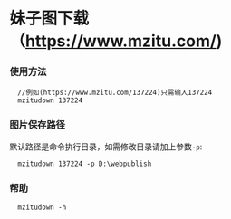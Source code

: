 # 妹子图下载（https://www.mzitu.com/)

### 使用方法
```
  //例如(https://www.mzitu.com/137224)只需输入137224
  mzitudown 137224
```  
### 图片保存路径
默认路径是命令执行目录，如需修改目录请加上参数```-p```:
```
  mzitudown 137224 -p D:\webpublish
```
### 帮助
```
  mzitudown -h
```
  
 
